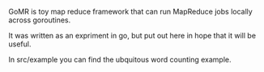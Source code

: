 GoMR is toy map reduce framework that can run MapReduce jobs locally across goroutines.

It was written as an expriment in go, but put out here in hope that it will be useful.

In src/example you can find the ubquitous word counting example.

